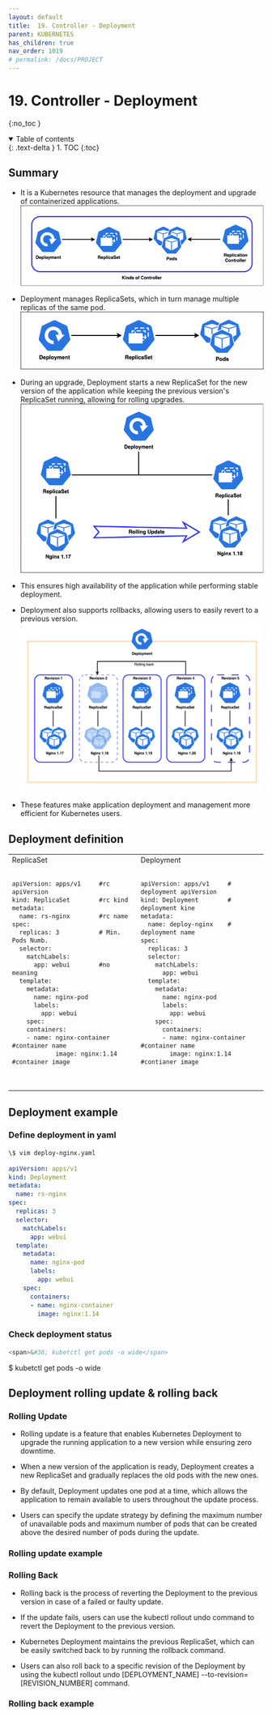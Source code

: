 ```yaml
---
layout: default
title:  19. Controller - Deployment
parent: KUBERNETES
has_children: true
nav_order: 1019
# permalink: /docs/PROJECT
---
```


# 19. Controller - Deployment

{:no_toc }

<details open markdown="block">  
  <summary>
    Table of contents
  </summary>
  {: .text-delta }
1. TOC  
{:toc}
</details>

## Summary  

* It is a Kubernetes resource that manages the deployment and upgrade of containerized applications.  
![2](/docs/KUBERNETES/19.Deplyment/pics/2-19.Deployment.png)

* Deployment manages ReplicaSets, which in turn manage multiple replicas of the same pod.
![1](/docs/KUBERNETES/19.Deplyment/pics/1-19.Deployment.png)

* During an upgrade, Deployment starts a new ReplicaSet for the new version of the application while keeping the previous version's ReplicaSet running, allowing for rolling upgrades.  
![3](/docs/KUBERNETES/19.Deplyment/pics/3-19.Deployment.png)

* This ensures high availability of the application while performing stable deployment.

* Deployment also supports rollbacks, allowing users to easily revert to a previous version.
![4](/docs/KUBERNETES/19.Deplyment/pics/4-19.Deployment.png)

* These features make application deployment and management more efficient for Kubernetes users.

## Deployment definition  

<table>
  <tr>
    <td>ReplicaSet
      <pre>
        <code class="language-yaml">
apiVersion: apps/v1     #rc apiVersion
kind: ReplicaSet        #rc kind
metadata:
  name: rs-nginx        #rc name
spec:
  replicas: 3           # Min. Pods Numb.
  selector:
    matchLabels:
      app: webui        #no meaning
  template:
    metadata:
      name: nginx-pod
      labels:
        app: webui
    spec:
    containers:
    - name: nginx-container     #container name
            image: nginx:1.14   #container image
        </code>
      </pre>
    </td>
    <td>Deployment
      <pre>
        <code class="language-yaml">
apiVersion: apps/v1     # deployment apiVersion
kind: Deployment        # deployment kine
metadata:
  name: deploy-nginx    # deployment name
spec:
  replicas: 3
  selector:
    matchLabels:
      app: webui
  template: 
    metadata:
      name: nginx-pod
      labels:
        app: webui
    spec:
      containers:
      - name: nginx-container #container name
        image: nginx:1.14     #contianer image
        </code>
      </pre>
    </td>
  </tr>
</table>

## Deployment example

### Define deployment in yaml

```bash
\$ vim deploy-nginx.yaml
```

```yml
apiVersion: apps/v1
kind: Deployment
metadata:
  name: rs-nginx
spec:
  replicas: 3
  selector:
    matchLabels:
      app: webui
  template: 
    metadata:
      name: nginx-pod
      labels:
        app: webui
    spec:
      containers:
      - name: nginx-container
        image: nginx:1.14
```

### Check deployment status

```bash
<span>&#36; kubetctl get pods -o wide</span>
```

<span>&#36; kubetctl get pods -o wide</span>

## Deployment rolling update & rolling back  

### Rolling Update

* Rolling update is a feature that enables Kubernetes Deployment to upgrade the running application to a new version while ensuring zero downtime.

* When a new version of the application is ready, Deployment creates a new ReplicaSet and gradually replaces the old pods with the new ones.

* By default, Deployment updates one pod at a time, which allows the application to remain available to users throughout the update process.

* Users can specify the update strategy by defining the maximum number of unavailable pods and maximum number of pods that can be created above the desired number of pods during the update.

### Rolling update example  

### Rolling Back

* Rolling back is the process of reverting the Deployment to the previous version in case of a failed or faulty update.

* If the update fails, users can use the kubectl rollout undo command to revert the Deployment to the previous version.

* Kubernetes Deployment maintains the previous ReplicaSet, which can be easily switched back to by running the rollback command.

* Users can also roll back to a specific revision of the Deployment by using the kubectl rollout undo [DEPLOYMENT_NAME] --to-revision=[REVISION_NUMBER] command.

### Rolling back example  
